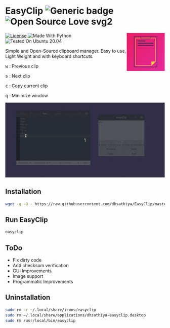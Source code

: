 # EasyClip ![Generic badge](https://img.shields.io/badge/Status-Beta-Yellow.svg) ![Open Source Love svg2](https://badges.frapsoft.com/os/v2/open-source.svg?v=103)

<img src="https://github.com/dhsathiya/EasyClip/raw/master/images/easyclip.png" align="right"
     alt="EasyClip logo" width="120" height="120">

[![License](https://img.shields.io/badge/License-MIT-success.svg)](https://opensource.org/licenses/MIT)
![Made With Python](https://img.shields.io/badge/Made%20With-Python-blue)
![Tested On Ubuntu 20.04](https://img.shields.io/badge/Tested%20On-Ubuntu%2020.04-orange)

Simple and Open-Source clipboard manager. Easy to use, Light Weight and with keyboard shortcuts.

<kbd>w</kbd> : Previous clip

<kbd>s</kbd> : Next clip

<kbd>c</kbd> : Copy current clip

<kbd>q</kbd> : Minimize window

![EasyClip demo GIF](https://github.com/dhsathiya/EasyClip/raw/master/images/easyclip.gif)

## Installation

```bash
wget -q -O - https://raw.githubusercontent.com/dhsathiya/EasyClip/master/setup.sh | bash
```

## Run EasyClip
```bash
easyclip
```

## ToDo
- Fix dirty code
- Add checksum verification
- GUI Improvements
- Image support
- Programmatic Improvements


## Uninstallation
```bash
sudo rm -r ~/.local/share/icons/easyclip
sudo rm ~/.local/share/applications/dhsathiya-easyclip.desktop
sudo rm /usr/local/bin/easyclip
```
